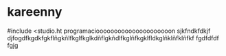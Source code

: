 # kareenny
#include <studio.ht
programaciooooooooooooooooooooon 
sjkfndkfdkjf
djfogdfkgdkfgkflñgkñlfkglfkglkdñflgkñdlfkglñfkgklfldkglñklñfklñfkf
fgdfdfdf
fgjg
